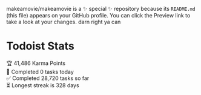 makeamovie/makeamovie is a ✨ special ✨ repository because its `README.md` (this file) appears on your GitHub profile.
You can click the Preview link to take a look at your changes. darn right ya can

# Todoist Stats

<!-- TODO-IST:START -->
🏆  41,486 Karma Points           
🌸  Completed 0 tasks today           
✅  Completed 28,720 tasks so far           
⏳  Longest streak is 328 days
<!-- TODO-IST:END -->